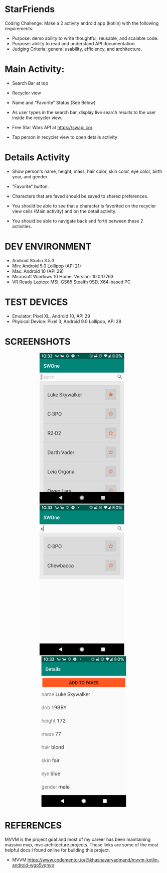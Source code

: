 # StarFriends
Coding Challenge: Make a 2 activity android app (kotlin) with the following requirements:
- Purpose: demo ability to write thoughtful, reusable, and scalable code.
- Purpose: ability to read and understand API documentation. 
- Judging Criteria: general usability, efficiency, and architecture.


# Main Activity:

- Search Bar at top

- Recycler view

- Name and “Favorite” Status (See Below)

- As user types in the search bar, display live search results to the user inside the recycler view.

- Free Star Wars API at https://swapi.co/.

- Tap person in recycler view to open details activity

# Details Activity

- Show person's name, height, mass, hair color, skin color, eye color, birth year, and gender

- "Favorite" button. 

- Characters that are faved should be saved to shared preferences. 

- You should be able to see that a character is favorited on the recycler view cells (Main activity) and on the detail activity. 

- You should be able to navigate back and forth between these 2 activities. 


# DEV ENVIRONMENT
- Android Studio 3.5.3
- Min: Android 5.0 Lollipop (API 21) 
- Max: Android 10 (API 29)
- Microsoft Windows 10 Home. Version: 10.0.17763
- VR Ready Laptop: MSI, GS65 Stealth 9SD, X64-based PC

# TEST DEVICES
- Emulator: Pixel XL, Android 10, API 29
- Physical Device: Pixel 3, Android 9.0 Lollipop, API 28

# SCREENSHOTS
<p align="center">
  <img width="270px" height="480px" src="https://github.com/monigarr/StarFriends/blob/master/Screenshot_20191231-223306.png">&nbsp;&nbsp;&nbsp;<img width="270px" height="480px" src="https://github.com/monigarr/StarFriends/blob/master/Screenshot_20191231-223329.png">&nbsp;&nbsp;&nbsp;<img width="270px" height="480px" src="https://github.com/monigarr/StarFriends/blob/master/Screenshot_20191231-223315.png">
</p>

# REFERENCES
MVVM is the project goal and most of my career has been maintaining massive mvp, mvc architecture projects. 
These links are some of the most helpful docs I found online for building this project.
- MVVM  https://www.codementor.io/@khashayaryadmand/mvvm-kotlin-android-wgo5vqnyp
